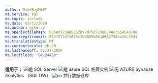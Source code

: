 ```yaml
---
author: MikeRayMSFT
ms.service: sql
ms.topic: include
ms.date: 01/13/2020
ms.author: mikeray
ms.openlocfilehash: b55ed723a96157b97d7927236628e0c55454d7b0
ms.sourcegitcommit: 812f572d13616c1bd085b0648603736ba1bc20d1
ms.translationtype: MT
ms.contentlocale: zh-CN
ms.lasthandoff: 05/27/2020
ms.locfileid: "84124450"
---
```

<Token>**适用于：** ![是 ](media/yes-icon.png) SQL Server ![ 是 ](media/yes-icon.png) azure SQL 托管实例 ![ 无 ](media/no-icon.png) AZURE Synapse Analytics （SQL DW） ![ no ](media/no-icon.png) 并行数据仓库</Token>

